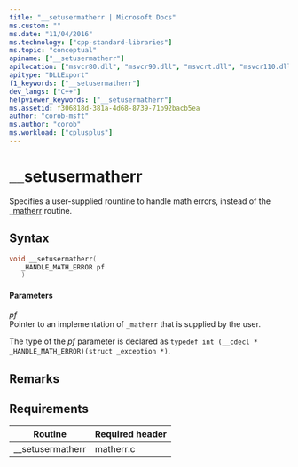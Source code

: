 ```yaml
---
title: "__setusermatherr | Microsoft Docs"
ms.custom: ""
ms.date: "11/04/2016"
ms.technology: ["cpp-standard-libraries"]
ms.topic: "conceptual"
apiname: ["__setusermatherr"]
apilocation: ["msvcr80.dll", "msvcr90.dll", "msvcrt.dll", "msvcr110.dll", "msvcr110_clr0400.dll", "msvcr120.dll", "msvcr100.dll", "api-ms-win-crt-math-l1-1-0.dll"]
apitype: "DLLExport"
f1_keywords: ["__setusermatherr"]
dev_langs: ["C++"]
helpviewer_keywords: ["__setusermatherr"]
ms.assetid: f306818d-381a-4d68-8739-71b92bacb5ea
author: "corob-msft"
ms.author: "corob"
ms.workload: ["cplusplus"]
---
```

# __setusermatherr
Specifies a user-supplied rountine to handle math errors, instead of the [_matherr](../c-runtime-library/reference/matherr.md) routine.  
  
## Syntax  
  
```cpp  
void __setusermatherr(  
   _HANDLE_MATH_ERROR pf   
   )  
```  
  
#### Parameters  
*pf*<br/>
Pointer to an implementation of `_matherr` that is supplied by the user.  
  
 The type of the *pf* parameter is declared as `typedef int (__cdecl * _HANDLE_MATH_ERROR)(struct _exception *)`.  
  
## Remarks  
  
## Requirements  
  
|Routine|Required header|  
|-------------|---------------------|  
|__setusermatherr|matherr.c|